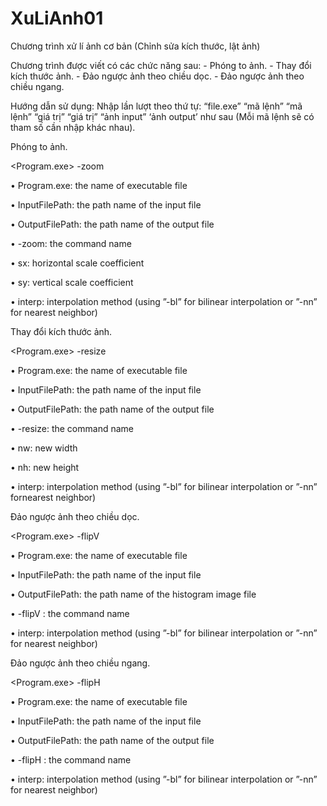 # XuLiAnh01
Chương trình xử lí ảnh cơ bản (Chỉnh sửa kích thước, lật ảnh)

Chương trình được viết có các chức năng sau:
		- Phóng to ảnh.
		- Thay đổi kích thước ảnh.
		- Đảo ngược ảnh theo chiều dọc.
		- Đảo ngược ảnh theo chiều ngang.
  

Hướng dẫn sử dụng: Nhập lần lượt theo thứ tự: “file.exe” “mã lệnh” “mã lệnh” “giá trị” “giá trị” “ảnh input” ‘ảnh output’  như sau (Mỗi mã lệnh sẽ có tham số cần nhập khác nhau).


Phóng to ảnh.

<Program.exe> -zoom <interp> <sx> <sy> <InputFilePath> <OutputFilePath>

• Program.exe: the name of executable file
	
• InputFilePath: the path name of the input file
	
• OutputFilePath: the path name of the output file
	
• -zoom: the command name
	
• sx: horizontal scale coefficient
	
• sy: vertical scale coefficient
	
• interp: interpolation method (using ”-bl” for bilinear interpolation or ”-nn” for nearest neighbor)

	
Thay đổi kích thước ảnh.

<Program.exe> -resize <interp> <nw> <nh> <InputFilePath> <OutputFilePath>

• Program.exe: the name of executable file
	
• InputFilePath: the path name of the input file
	
• OutputFilePath: the path name of the output file
	
• -resize: the command name
	
• nw: new width
	
• nh: new height
	
• interp: interpolation method (using ”-bl” for bilinear interpolation or ”-nn” fornearest neighbor)
	

	
Đảo ngược ảnh theo chiều dọc.

<Program.exe> -flipV <interp> <InputFilePath> <OutputFilePath>

• Program.exe: the name of executable file
	
• InputFilePath: the path name of the input file
	
• OutputFilePath: the path name of the histogram image file
	
• -flipV : the command name
	
• interp: interpolation method (using ”-bl” for bilinear interpolation or ”-nn” for nearest neighbor)
	

	
Đảo ngược ảnh theo chiều ngang.

<Program.exe> -flipH <interp> <InputFilePath> <OutputFilePath>

• Program.exe: the name of executable file
	
• InputFilePath: the path name of the input file
	
• OutputFilePath: the path name of the output file
	
• -flipH : the command name
	
• interp: interpolation method (using ”-bl” for bilinear interpolation or ”-nn” for nearest neighbor) 
	



